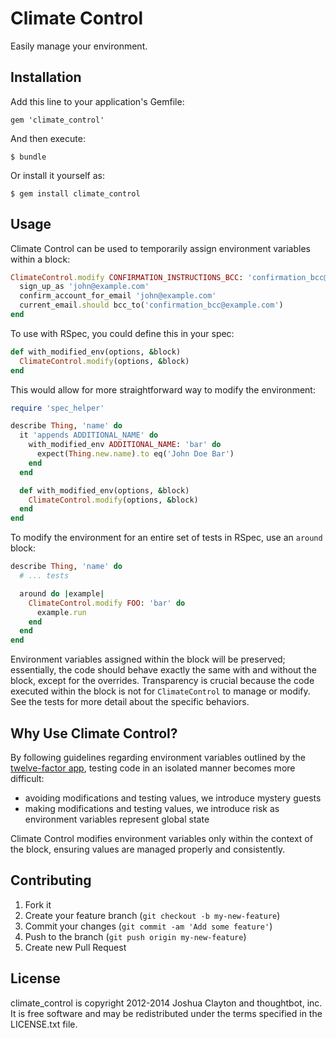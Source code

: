 # Climate Control

Easily manage your environment.

## Installation

Add this line to your application's Gemfile:

    gem 'climate_control'

And then execute:

    $ bundle

Or install it yourself as:

    $ gem install climate_control

## Usage

Climate Control can be used to temporarily assign environment variables
within a block:

```ruby
ClimateControl.modify CONFIRMATION_INSTRUCTIONS_BCC: 'confirmation_bcc@example.com' do
  sign_up_as 'john@example.com'
  confirm_account_for_email 'john@example.com'
  current_email.should bcc_to('confirmation_bcc@example.com')
end
```

To use with RSpec, you could define this in your spec:

```ruby
def with_modified_env(options, &block)
  ClimateControl.modify(options, &block)
end
```

This would allow for more straightforward way to modify the environment:

```ruby
require 'spec_helper'

describe Thing, 'name' do
  it 'appends ADDITIONAL_NAME' do
    with_modified_env ADDITIONAL_NAME: 'bar' do
      expect(Thing.new.name).to eq('John Doe Bar')
    end
  end

  def with_modified_env(options, &block)
    ClimateControl.modify(options, &block)
  end
end
```

To modify the environment for an entire set of tests in RSpec, use an `around`
block:

```ruby
describe Thing, 'name' do
  # ... tests

  around do |example|
    ClimateControl.modify FOO: 'bar' do
      example.run
    end
  end
end
```

Environment variables assigned within the block will be preserved;
essentially, the code should behave exactly the same with and without the
block, except for the overrides. Transparency is crucial because the code
executed within the block is not for `ClimateControl` to manage or modify. See
the tests for more detail about the specific behaviors.

## Why Use Climate Control?

By following guidelines regarding environment variables outlined by the
[twelve-factor app](http://12factor.net/config), testing code in an isolated
manner becomes more difficult:

* avoiding modifications and testing values, we introduce mystery guests
* making modifications and testing values, we introduce risk as environment
  variables represent global state

Climate Control modifies environment variables only within the context of the
block, ensuring values are managed properly and consistently.

## Contributing

1. Fork it
2. Create your feature branch (`git checkout -b my-new-feature`)
3. Commit your changes (`git commit -am 'Add some feature'`)
4. Push to the branch (`git push origin my-new-feature`)
5. Create new Pull Request

## License

climate_control is copyright 2012-2014 Joshua Clayton and thoughtbot, inc. It is free software and may be redistributed under the terms specified in the LICENSE.txt file.
